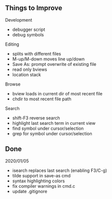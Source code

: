 Things to Improve
-----------------

Development
* debugger script
* debug symbols

Editing
* splits with different files
* M-up/M-down moves line up/down
* Save As: prompt overwrite of existing file
* read only bviews
* location stack

Browse
* bview loads in current dir of most recent file
* chdir to most recent file path

Search
* shift-F3 reverse search
* highlight last search term in current view
* find symbol under cursor/selection
* grep for symbol under cursor/selection

Done
----

2020/01/05
* isearch replaces last search (enabling F3/C-g)
* tilde support in save-as cmd
* syntax highlighting colors
* fix compiler warnings in cmd.c
* update .gitignore
